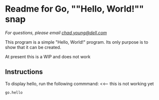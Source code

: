 # Readme for Go, ""Hello, World!"" snap
*For questions, please email chad.young@dell.com*  

This program is a simple "Hello, World!" program. Its only purpose is to show that it can be created.

At present this is a WIP and does not work

## Instructions
To display hello, run the following commmand: <<-- this is not working yet

    go.hello

